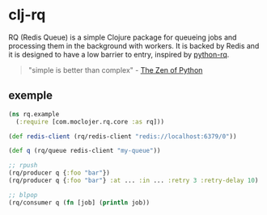 # clj-rq

RQ (Redis Queue) is a simple Clojure package for queueing jobs and processing them in the background with workers. It is backed by Redis and it is designed to have a low barrier to entry, inspired by [python-rq](https://python-rq.org).

> "simple is better than complex" - [The Zen of Python](https://peps.python.org/pep-0020/)


## exemple

```clojure
(ns rq.example
  (:require [com.moclojer.rq.core :as rq]))

(def redis-client (rq/redis-client "redis://localhost:6379/0"))

(def q (rq/queue redis-client "my-queue"))

;; rpush
(rq/producer q {:foo "bar"})
(rq/producer q {:foo "bar"} :at ... :in ... :retry 3 :retry-delay 10)

;; blpop
(rq/consumer q (fn [job] (println job))
```
